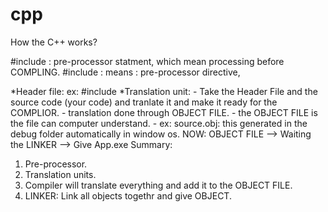 # cpp
How the C++ works?

#include <iostream>: pre-processor statment, which mean processing before COMPLING.
#include : means : pre-processor directive,

*Header file: ex: #include <iostream>
*Translation unit: 
    - Take the Header File and the source code (your code) and tranlate it and make it ready for the COMPLIOR.
    - translation done through OBJECT FILE.
    - the OBJECT FILE is the file can computer understand.
        - ex: source.obj: this generated in the debug folder automatically in window os.
        NOW:    OBJECT FILE --> Waiting the LINKER --> Give App.exe
Summary:
1. Pre-processor.
2. Translation units.
3. Compiler will translate everything and add it to the OBJECT FILE.
4. LINKER: Link all objects togethr and give OBJECT.